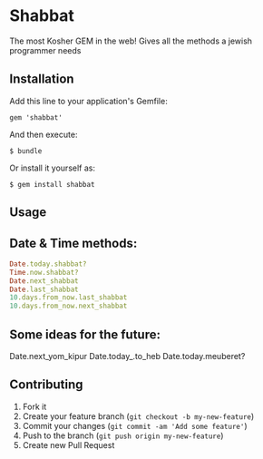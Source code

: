 # Shabbat

The most Kosher GEM in the web!
Gives all the methods a jewish programmer needs

## Installation

Add this line to your application's Gemfile:

    gem 'shabbat'

And then execute:

    $ bundle

Or install it yourself as:

    $ gem install shabbat

## Usage

## Date & Time methods:
```ruby
Date.today.shabbat?
Time.now.shabbat?
Date.next_shabbat
Date.last_shabbat
10.days.from_now.last_shabbat
10.days.from_now.next_shabbat

```
## Some ideas for the future:
  Date.next_yom_kipur
  Date.today_.to_heb
  Date.today.meuberet?

## Contributing

1. Fork it
2. Create your feature branch (`git checkout -b my-new-feature`)
3. Commit your changes (`git commit -am 'Add some feature'`)
4. Push to the branch (`git push origin my-new-feature`)
5. Create new Pull Request
